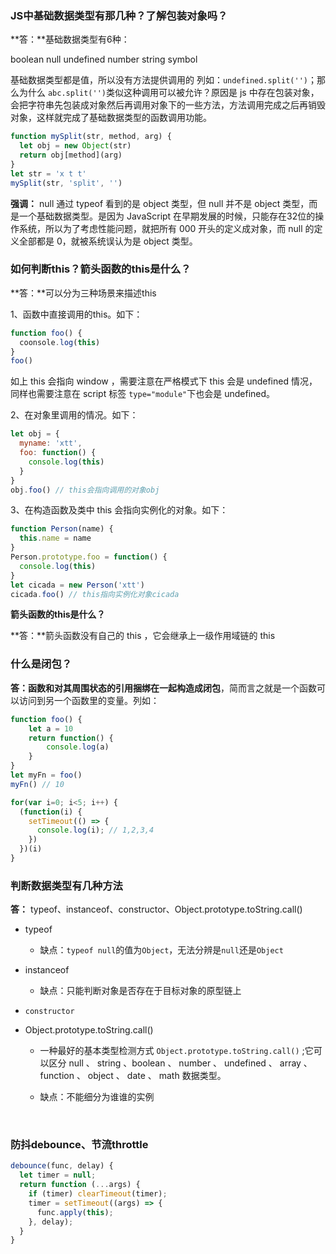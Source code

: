 ### JS中基础数据类型有那几种？了解包装对象吗？

**答：**基础数据类型有6种：

boolean
null
undefined
number
string
symbol

基础数据类型都是值，所以没有方法提供调用的 列如：`undefined.split('')`；那么为什么 `abc.split('')`类似这种调用可以被允许？原因是 js 中存在包装对象，会把字符串先包装成对象然后再调用对象下的一些方法，方法调用完成之后再销毁对象，这样就完成了基础数据类型的函数调用功能。

```js
function mySplit(str, method, arg) {
  let obj = new Object(str)
  return obj[method](arg)
}
let str = 'x t t'
mySplit(str, 'split', '')
```

**强调：** null 通过 typeof 看到的是 object 类型，但 null 并不是 object 类型，而是一个基础数据类型。是因为 JavaScript 在早期发展的时候，只能存在32位的操作系统，所以为了考虑性能问题，就把所有 000 开头的定义成对象，而 null 的定义全部都是 0，就被系统误认为是 object 类型。



### 如何判断this？箭头函数的this是什么？

**答：**可以分为三种场景来描述this

1、函数中直接调用的this。如下：

```js
function foo() {
  coonsole.log(this)
}
foo()
```

如上 this 会指向 window ，需要注意在严格模式下 this 会是 undefined 情况，同样也需要注意在 script 标签 `type="module"`下也会是 undefined。

2、在对象里调用的情况。如下：

```js
let obj = {
  myname: 'xtt',
  foo: function() {
    console.log(this)
  }
}
obj.foo() // this会指向调用的对象obj
```

3、在构造函数及类中 this 会指向实例化的对象。如下：

```js
function Person(name) {
  this.name = name
}
Person.prototype.foo = function() {
  console.log(this)
}
let cicada = new Person('xtt')
cicada.foo() // this指向实例化对象cicada
```

**箭头函数的this是什么？**

**答：**箭头函数没有自己的 this ，它会继承上一级作用域链的 this



### 什么是闭包？

**答：**函数和对其周围状态的引用捆绑在一起构造成**闭包**，简而言之就是一个函数可以访问到另一个函数里的变量。列如：

```js
function foo() {
	let a = 10
	return function() {
		console.log(a)
	}
}
let myFn = foo()
myFn() // 10
```

```js
for(var i=0; i<5; i++) {
  (function(i) {
    setTimeout(() => {
      console.log(i); // 1,2,3,4
    })
  })(i)
}
```



### 判断数据类型有几种方法

**答：** typeof、instanceof、constructor、Object.prototype.toString.call()

* typeof

  * 缺点：`typeof null`的值为`Object`，无法分辨是`null`还是`Object`

* instanceof

  * 缺点：只能判断对象是否存在于目标对象的原型链上

* `constructor`

* Object.prototype.toString.call()

  * 一种最好的基本类型检测方式 `Object.prototype.toString.call()` ;它可以区分 null 、 string 、boolean 、 number 、 undefined 、 array 、 function 、 object 、 date 、 math 数据类型。

  * 缺点：不能细分为谁谁的实例

    

​     



### 防抖debounce、节流throttle

```js
debounce(func, delay) {
  let timer = null;
  return function (...args) {
    if (timer) clearTimeout(timer);
    timer = setTimeout((args) => {
      func.apply(this);
    }, delay);
  }
}
```











